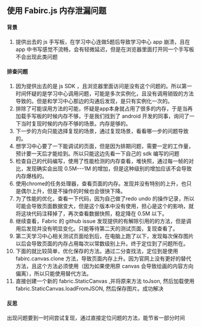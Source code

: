 
## 使用 Fabirc.js 内存泄漏问题

#### 背景
1.   提供出去的 js 手写板，在学习中心连做5题后导致学习中心 app 崩溃，且在 app 中书写感觉不流畅，会有轻微延迟，但是在浏览器里面打开同一个手写板不会出现此类问题

#### 排查问题
1. 因为提供出去的是 js SDK ，且浏览器里面访问是没有这个问题的。所以第一时间怀疑的是学习中心调用问题，可能是多次实例化，且没有调用销毁的方法导致的。但是和学习中心那边的沟通后发现，是只有实例化一次的。
2. 排除了可能误用方法的可能，怀疑是app本身就占用了很多的内存，于是当再加载手写板的时候内存不够，于是我们找到了 android 开发的同事，询问了一下当时复现时候的内存不够的场景。内存是够的。
3. 下一步的方向只能选择复现的场景，通过复现场景，看看哪一步的问题导致的。
4. 想学习中心要了一下能调试的页面，但是因为排期问题，需要一定的工作量，预计要一天后才能给到。所以只能这边先看一下自己的 sdk 编写的问题
5. 检查自己的代码编写，使用了性能检测的内存查看，堆快照，通过每一帧的对比，发现确实会出现 0.5M---1M 的增加，但是这种级别的增加应该不会导致内存爆栈的。
6. 使用chrome的任务处理器，查看页面的内存。发现并没有特别的上升，也只是偶尔上升，但是不操作的时候也会很快下降。
7. 为了性能的优化，查看一下代码，因为自己做了redo undo 的操作记录，所以可能会导致页面数据变大，但是这个版本中没有使用，担心是这个的影响，就将这块代码注释掉了，再次查看数据快照，稳定降在 0.5M 以下。
8. 继续查看，Fabric 的 github issue 发现提供的有解除引用的的方法，但是调用后发现并没有明显变化。只能等待第二天的测试页面，复现查看了。
9. 第二天学习中心相关测试页面给到后，在电脑上跑了以下，发现每次保存图片以后会导致页面的内存占用每次以常数级别上升。终于定位到了问题所在。
10. 下面的就比较简单，优化保存的方法。通过二分查找法，定位到是使用 fabirc.canvas.clone 方法，导致页面内存上升。因为官网上没有更好的替代方法，且这个方法必须使用（因为如果使用原 canvas 会导致绘画的内容方向偏离），所以只能使用替代方法。
11. 直接创建一个新的 fabric.StaticCanvas ,并将原来方法 toJson,  然后加载使用fabric.StaticCanvas.loadFromJSON, 然后保存图片。成功解决


#### 反思
出现问题要到一时间尝试复现，通过直接定位问题的方法，能节省一部分时间